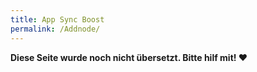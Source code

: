 ```yaml
---
title: App Sync Boost
permalink: /Addnode/
---
```


**Diese Seite wurde noch nicht übersetzt. Bitte hilf mit! ❤**
